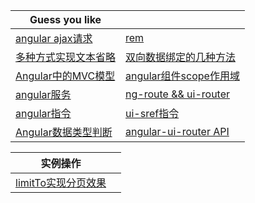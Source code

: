 | Guess you like | |
| --------- | --------- |
|[angular ajax请求](https://github.com/Narutocc/angular/issues/1)|[rem](https://github.com/Narutocc/angular/issues/2)|
|[多种方式实现文本省略](https://github.com/Narutocc/angular/issues/3)|[双向数据绑定的几种方法](https://github.com/Narutocc/angular/issues/4)|
|[Angular中的MVC模型](https://github.com/Narutocc/angular/issues/5)|[angular组件scope作用域](https://github.com/Narutocc/angular/issues/6)|
|[angular服务](https://github.com/Narutocc/angular/issues/7)|[ng-route && ui-router](https://github.com/Narutocc/angular/issues/8)|
|[angular指令](https://github.com/Narutocc/angular/issues/9)|[ui-sref指令](https://github.com/Narutocc/angular/issues/10)|
|[Angular数据类型判断](https://github.com/Narutocc/angular/issues/11)|[angular-ui-router API](https://github.com/Narutocc/angular/issues/12)|


| 实例操作 | |
| --------- | --------- |
|[limitTo实现分页效果](https://github.com/Narutocc/angular/issues/13)||
